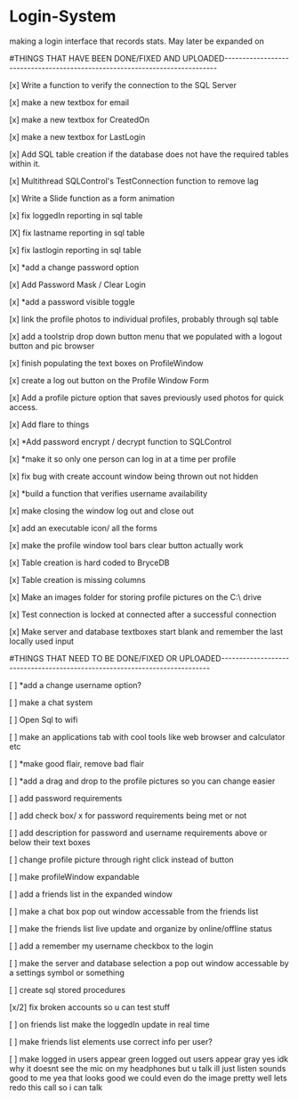 # Login-System
making a login interface that records stats. May later be expanded on


#THINGS THAT HAVE BEEN DONE/FIXED AND UPLOADED----------------------------------------------------------------------------

[x] Write a function to verify the connection to the SQL Server

[x] make a new textbox for email

[x] make a new textbox for CreatedOn

[x] make a new textbox for LastLogin

[x] Add SQL table creation if the database does not have the required tables within it.

[x] Multithread SQLControl's TestConnection function to remove lag

[x] Write a Slide function as a form animation

[x] fix loggedIn reporting in sql table

[X] fix lastname reporting in sql table

[x] fix lastlogin reporting in sql table

[x] *add a change password option

[x] Add Password Mask / Clear Login 

[x] *add a password visible toggle

[x] link the profile photos to individual profiles, probably through sql table

[x] add a toolstrip drop down button menu that we populated with a logout button and pic browser

[x] finish populating the text boxes on ProfileWindow

[x] create a log out button on the Profile Window Form

[x] Add a profile picture option that saves previously used photos for quick access.

[x] Add flare to things

[x] *Add password encrypt / decrypt function to SQLControl

[x] *make it so only one person can log in at a time per profile

[x] fix bug with create account window being thrown out not hidden

[x] *build a function that verifies username availability

[x] make closing the window log out and close out

[x] add an executable icon/ all the forms

[x] make the profile window tool bars clear button actually work

[x] Table creation is hard coded to BryceDB

[x] Table creation is missing columns

[x] Make an images folder for storing profile pictures on the C:\ drive

[x] Test connection is locked at connected after a successful connection

[x] Make server and database textboxes start blank and remember the last locally used input


#THINGS THAT NEED TO BE DONE/FIXED OR UPLOADED---------------------------------------------------------------------------

[ ] *add a change username option?

[ ] make a chat system

[ ] Open Sql to wifi

[ ] make an applications tab with cool tools like web browser and calculator etc

[ ] *make good flair, remove bad flair

[ ] *add a drag and drop to the profile pictures so you can change easier

[ ] add password requirements 

[ ] add check box/ x for password requirements being met or not

[ ] add description for password and username requirements above or below their text boxes

[ ] change profile picture through right click instead of button

[ ] make profileWindow expandable

[ ] add a friends list in the expanded window 

[ ] make a chat box pop out window accessable from the friends list

[ ] make the friends list live update and organize by online/offline status

[ ] add a remember my username checkbox to the login

[ ] make the server and database selection a pop out window accessable by a settings symbol or something

[ ] create sql stored procedures

[x/2] fix broken accounts so u can test stuff

[ ] on friends list make the loggedIn update in real time

[ ] make friends list elements use correct info per user?

[ ] make logged in users appear green logged out users appear gray
yes
idk why it doesnt see the mic on my headphones
but u talk ill just listen
sounds good to me
yea that looks good
we could even do the image pretty well
lets redo this call so i can talk

